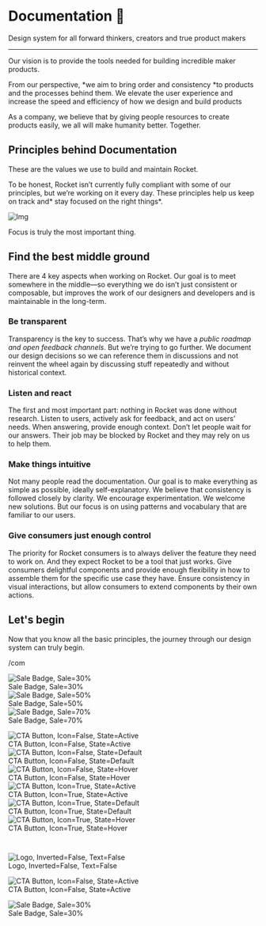 
# Documentation 🚀

Design system for all forward thinkers, creators and true product makers

---

Our vision is to provide the tools needed for building incredible maker products.

From our perspective, *we aim to bring order and consistency *to products and the processes behind them. We elevate the user experience and increase the speed and efficiency of how we design and build products

As a company, we believe that by giving people resources to create products easily, we all will make humanity better. Together.

## Principles behind Documentation

These are the values we use to build and maintain Rocket.

To be honest, Rocket isn’t currently fully compliant with some of our principles, but we’re working on it every day. These principles help us keep on track and* stay focused on the right things*.

![Img](https://studio-assets.supernova.io/design-systems/14533/9289758a-6300-472a-bbc6-a57098081abf.jpeg)

Focus is truly the most important thing.

## Find the best middle ground

There are 4 key aspects when working on Rocket. Our goal is to meet somewhere in the middle—so everything we do isn’t just consistent or composable, but improves the work of our designers and developers and is maintainable in the long-term.

### Be transparent

Transparency is the key to success. That’s why we have a *public roadmap and open feedback channels*. But we’re trying to go further. We document our design decisions so we can reference them in discussions and not reinvent the wheel again by discussing stuff repeatedly and without historical context.

### Listen and react

The first and most important part: nothing in Rocket was done without research. Listen to users, actively ask for feedback, and act on users’ needs. When answering, provide enough context. Don’t let people wait for our answers. Their job may be blocked by Rocket and they may rely on us to help them.

### Make things intuitive

Not many people read the documentation. Our goal is to make everything as simple as possible, ideally self-explanatory. We believe that consistency is followed closely by clarity. We encourage experimentation. We welcome new solutions. But our focus is on using patterns and vocabulary that are familiar to our users.

### Give consumers just enough control

The priority for Rocket consumers is to always deliver the feature they need to work on. And they expect Rocket to be a tool that just works. Give consumers delightful components and provide enough flexibility in how to assemble them for the specific use case they have. Ensure consistency in visual interactions, but allow consumers to extend components by their own actions.

## Let's begin

Now that you know all the basic principles, the journey through our design system can truly begin.

/com

  
![Sale Badge, Sale=30%](https://studio-assets.supernova.io/design-systems/14533/13c97ff0-e010-4111-97b4-42b2e2d27042.png)  
Sale Badge, Sale=30%  
![Sale Badge, Sale=50%](https://studio-assets.supernova.io/design-systems/14533/bf365fb8-ded1-46df-a30a-c132377402cb.png)  
Sale Badge, Sale=50%  
![Sale Badge, Sale=70%](https://studio-assets.supernova.io/design-systems/14533/ea82cf70-da10-45ff-8e56-35ae5d0f4427.png)  
Sale Badge, Sale=70%  


  
![CTA Button, Icon=False, State=Active](https://studio-assets.supernova.io/design-systems/14533/1d04e363-3df5-4e45-a810-177ce18da946.png)  
CTA Button, Icon=False, State=Active  
![CTA Button, Icon=False, State=Default](https://studio-assets.supernova.io/design-systems/14533/967db415-d2ce-421e-9b05-4bc62ed66450.png)  
CTA Button, Icon=False, State=Default  
![CTA Button, Icon=False, State=Hover](https://studio-assets.supernova.io/design-systems/14533/de3761f5-7a67-4d1c-a2d4-80e0d783082b.png)  
CTA Button, Icon=False, State=Hover  
![CTA Button, Icon=True, State=Active](https://studio-assets.supernova.io/design-systems/14533/afa6b434-2f84-4c61-8514-3b302c446fe0.png)  
CTA Button, Icon=True, State=Active  
![CTA Button, Icon=True, State=Default](https://studio-assets.supernova.io/design-systems/14533/104aa70f-5715-4387-ab4b-5ec0280708fb.png)  
CTA Button, Icon=True, State=Default  
![CTA Button, Icon=True, State=Hover](https://studio-assets.supernova.io/design-systems/14533/928cc1c5-9dde-44a6-bb54-2e3062496586.png)  
CTA Button, Icon=True, State=Hover  


```javascript  
  
```

  
![Logo, Inverted=False, Text=False](https://studio-assets.supernova.io/design-systems/14533/fce914d6-7400-45a9-9b86-20fe8c738374.png)  
Logo, Inverted=False, Text=False  


  
  


  
![CTA Button, Icon=False, State=Active](https://studio-assets.supernova.io/design-systems/14533/1d04e363-3df5-4e45-a810-177ce18da946.png)  
CTA Button, Icon=False, State=Active  


  
![Sale Badge, Sale=30%](https://studio-assets.supernova.io/design-systems/14533/13c97ff0-e010-4111-97b4-42b2e2d27042.png)  
Sale Badge, Sale=30%  

